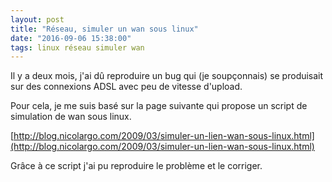 ```yaml
---
layout: post
title: "Réseau, simuler un wan sous linux"
date: "2016-09-06 15:38:00"
tags: linux réseau simuler wan
---
```

Il y a deux mois, j'ai dû reproduire un bug qui (je soupçonnais) se produisait sur des connexions ADSL avec peu de vitesse d'upload.

Pour cela, je me suis basé sur la page suivante qui propose un script de simulation de wan sous linux.

[http://blog.nicolargo.com/2009/03/simuler-un-lien-wan-sous-linux.html](http://blog.nicolargo.com/2009/03/simuler-un-lien-wan-sous-linux.html)

Grâce à ce script j'ai pu reproduire le problème et le corriger.
